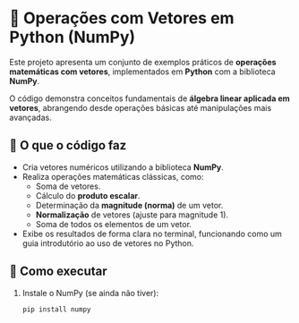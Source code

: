 # 🔢 Operações com Vetores em Python (NumPy)

Este projeto apresenta um conjunto de exemplos práticos de **operações matemáticas com vetores**, implementados em **Python** com a biblioteca **NumPy**.  

O código demonstra conceitos fundamentais de **álgebra linear aplicada em vetores**, abrangendo desde operações básicas até manipulações mais avançadas.

## 📌 O que o código faz
- Cria vetores numéricos utilizando a biblioteca **NumPy**.  
- Realiza operações matemáticas clássicas, como:
  - Soma de vetores.
  - Cálculo do **produto escalar**.
  - Determinação da **magnitude (norma)** de um vetor.
  - **Normalização** de vetores (ajuste para magnitude 1).
  - Soma de todos os elementos de um vetor.  
- Exibe os resultados de forma clara no terminal, funcionando como um guia introdutório ao uso de vetores no Python.

## 🚀 Como executar
1. Instale o NumPy (se ainda não tiver):
   ```bash
   pip install numpy
